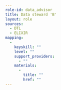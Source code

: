 ```yaml
---
role-id: data_advisor
title: Data steward 'B'
layout: role
sources: 
  - DTL
  - ELIXIR
mapping: 
  - 
    keyskill: ""
    level: ""
    support_providers: 
      - ""
    materials: 
      - 
        title: ""
        href: ""
---
```

